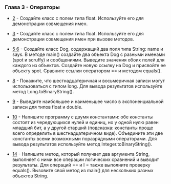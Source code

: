 ### Глава 3 - Операторы

* [2](src/p3/operators/exercises/ex2/AliasingFloat.java) - Создайте класс с полем типа float. Используйте его для демонстрации совмещения имен.

* [3](src/p3/operators/exercises/ex3/AliasingMethod.java) - Создайте класс с полем типа float. Используйте его для демонстрации совмещения имен при вызове методов.

* [5 6](src/p3/operators/exercises/ex6/ObjectsEquals.java) - Создайте класс Dog, содержащий два поля типа String: name и says. В методе main() создайте два объекта Dog с разными именами (spot и scruffy) и сообщениями. Выведите значения обоих полей для каждого из объектов. Создайте новую ссылку на Dog и присвойте ее объекту spot. Сравните ссылки оператором == и методом equals().

* [8](src/p3/operators/exercises/ex8/LongToBinary.java) - Покажите, что шестнадцатеричная и восьмеричная записи могут использоваться с типом long. Для вывода результатов используйте метод Long.toBinaryString().

* [9](src/p3/operators/exercises/ex9/MinMaxFloatDoubleExponential.java) - Выведите наибольшее и наименьшее число в экспоненциальной записи для типов float и double.

* [10](src/p3/operators/exercises/Ex10_BinaryOperations/BinaryOperations.java) - Напишите программу с двумя константами: обе константы состоят из чередующихся нулей и единиц, но у одной нулю равен младший бит, а у другой старший (подсказка: константы проще всего определить в шестнадцатеричном виде). Объедините эти две константы всеми возможными поразрядными операторами. Для вывода результатов используйте метод Integer.toBinaryString().

* [14](src/p3/operators/exercises/Ex14_StringOperations/StringOperations.java) - Напишите метод, который получает два аргумента String, выполняет с ними все операции логических сравнений и выводит результаты. Для операций == и I = также выполните проверку equals(). Вызовите свой метод из main() для нескольких разных объектов String.
